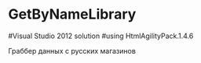 GetByNameLibrary
================
#Visual Studio 2012 solution
#using HtmlAgilityPack.1.4.6

Граббер данных с русских магазинов
